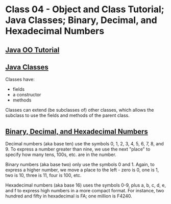 # Class 04 - Object and Class Tutorial; Java Classes; Binary, Decimal, and Hexadecimal Numbers

## [Java OO Tutorial](https://docs.oracle.com/javase/tutorial/java/concepts/)

## [Java Classes](https://docs.oracle.com/javase/tutorial/java/javaOO/classes.html)

Classes have:

- fields
- a constructor
- methods

Classes can extend (be subclasses of) other classes, which allows the subclass to use the fields and methods of the parent class.

## [Binary, Decimal, and Hexadecimal Numbers](https://www.mathsisfun.com/binary-decimal-hexadecimal.html)

Decimal numbers (aka base ten) use the symbols 0, 1, 2, 3, 4, 5, 6, 7, 8, and 9. To express a number greater than nine, we use the next "place" to specify how many tens, 100s, etc. are in the number.

Binary numbers (aka base two) only use the symbols 0 and 1. Again, to express a higher number, we move a place to the left - zero is 0, one is 1, two is 10, three is 11, four is 100, etc.

Hexadecimal numbers (aka base 16) uses the symbols 0-9, plus a, b, c, d, e, and f to express high numbers in a more compact format. For instance, two hundred and fifty in hexadecimal is FA; one million is F4240.
